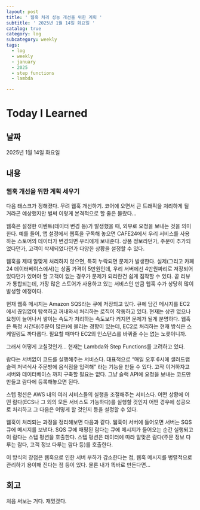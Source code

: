 ```yaml
---
layout: post
title: ' 웹훅 처리 성능 개선을 위한 계획 '
subtitle: ' 2025년 1월 14일 화요일 '
catalog: true
category: log
subcategory: weekly
tags:
  - log
  - weekly
  - january
  - 2025
  - step functions
  - lambda

---
```


# Today I Learned

## 날짜

2025년 1월 14일 화요일

## 내용

### 웹훅 개선을 위한 계획 세우기

 다음 태스크가 정해졌다. 무려 웹훅 개선하기. 코어에 오면서 큰 트래픽을 처리하게 될 거라곤 예상했지만 벌써 이렇게 본격적으로 할 줄은 몰랐다…

 웹훅은 설정한 이벤트(데이터 변경 등)가 발생했을 때, 외부로 요청을 보내는 것을 의미한다. 예를 들어, 앱 설정에서 웹훅을 구독해 놓으면 CAFE24에서 우리 서비스를 사용하는 스토어의 데이터가 변경되면 우리에게 보내준다. 상품 정보라던가, 주문이 추가되었다던가, 고객이 삭제되었다던가 다양한 상황을 설정할 수 있다.

 웹훅을 제때 알맞게 처리하지 않으면, 특히 누락되면 문제가 발생한다. 실제(그리고 카페 24 데이터베이스에서)는 상품 가격이 5만원인데, 우리 서버에선 4만원짜리로 저장되어 있다던가 있어야 할 고객이 없는 경우가 문제가 되리란건 쉽게 짐작할 수 있다. 곧 리뷰가 통합되는데, 가장 많은 스토어가 사용하고 있는 서비스인 만큼 웹훅 수가 상당히 많이 발생할 예정이다.

 현재 웹훅 메시지는 Amazon SQS라는 큐에 저장되고 있다. 큐에 담긴 메시지를 EC2에서 끊임없이 탐색하고 꺼내와서 처리하는 로직이 작동하고 있다. 현재는 상관 없으나 요청이 늘어나서 쌓이는 속도가 처리하는 속도보다 커지면 문제가 될게 분명하다. 웹훅은 특정 시간대(주문이 많은)에 몰리는 경향이 있는데, EC2로 처리하는 현재 방식은 스케일링도 까다롭다. 필요할 때마다 EC2의 인스턴스를 바꿔줄 수는 없는 노릇이니까.

 그래서 어떻게 고칠것인가… 현재는 Lambda와 Step Functions를 고려하고 있다.

 람다는 서버없이 코드를 실행해주는 서비스다. 대표적으로 “매일 오후 6시에 샐러드랩 슬랙 저녁식사 주문방에 음식점을 입력해” 라는 기능을 만들 수 있다. 고작 이거하자고 서버와 데이터베이스 까지 구축할 필요는 없다. 그냥 슬랙 API에 요청을 보내는 코드만 만들고 람다에 등록해놓으면 된다.

 스텝 펑션은 AWS 내의 여러 서비스들의 실행을 조절해주는 서비스다. 어떤 상황에 어떤 람다(ECS나 그 외의 모든 서비스도 가능하다)를 실행할 것인지 어떤 경우에 성공으로 처리하고 그 다음은 어떻게 할 것인지 등을 설정할 수 있다.

 웹훅이 처리되는 과정을 정리해보면 다음과 같다. 웹훅이 서버에 들어오면 서버는 SQS 큐에 메시지를 보낸다. SQS 큐에 매핑된 람다는 큐에 메시지가 들어오는 순간 실행되고 이 람다는 스텝 펑션을 호출한다. 스텝 펑션은 데이터에 따라 알맞은 람다(주문 정보 다루는 람다, 고객 정보 다루는 람다 등)를 호출한다.

 이 방식의 장점은 웹훅으로 인한 서버 부하가 감소한다는 점, 웹훅 메시지를 병렬적으로 관리하기 용이해 진다는 점 등이 있다. 물론 내가 똑바로 만든다면…

## 회고

처음 써보는 거다. 재밌겠다.